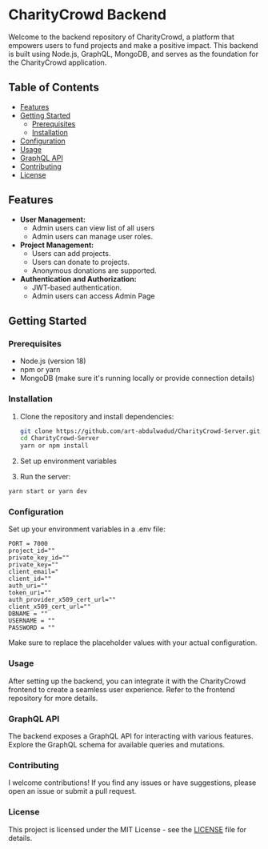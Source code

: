 # CharityCrowd Backend

Welcome to the backend repository of CharityCrowd, a platform that empowers users to fund projects and make a positive impact. This backend is built using Node.js, GraphQL, MongoDB, and serves as the foundation for the CharityCrowd application.

## Table of Contents

- [Features](#features)
- [Getting Started](#getting-started)
  - [Prerequisites](#prerequisites)
  - [Installation](#installation)
- [Configuration](#configuration)
- [Usage](#usage)
- [GraphQL API](#graphql-api)
- [Contributing](#contributing)
- [License](#license)

## Features

- **User Management:**
  - Admin users can view list of all users
  - Admin users can manage user roles.
- **Project Management:**
  - Users can add projects.
  - Users can donate to projects.
  - Anonymous donations are supported.
- **Authentication and Authorization:**
  - JWT-based authentication.
  - Admin users can access Admin Page

## Getting Started

### Prerequisites

- Node.js (version 18)
- npm or yarn
- MongoDB (make sure it's running locally or provide connection details)

### Installation

1. Clone the repository and install dependencies:

   ```bash
   git clone https://github.com/art-abdulwadud/CharityCrowd-Server.git
   cd CharityCrowd-Server
   yarn or npm install
   ```
2. Set up environment variables
3. Run the server:
  ```bash
  yarn start or yarn dev
  ```
### Configuration

Set up your environment variables in a .env file:

```env
PORT = 7000
project_id=""
private_key_id=""
private_key=""
client_email="
client_id=""
auth_uri=""
token_uri=""
auth_provider_x509_cert_url=""
client_x509_cert_url=""
DBNAME = ""
USERNAME = ""
PASSWORD = ""
```
Make sure to replace the placeholder values with your actual configuration.

### Usage

After setting up the backend, you can integrate it with the CharityCrowd frontend to create a seamless user experience. Refer to the frontend repository for more details.

### GraphQL API

The backend exposes a GraphQL API for interacting with various features. Explore the GraphQL schema for available queries and mutations.

### Contributing

I welcome contributions! If you find any issues or have suggestions, please open an issue or submit a pull request.

### License

This project is licensed under the MIT License - see the [LICENSE](https://github.com/art-abdulwadud/charity-server/blob/main/LICENSE) file for details.
